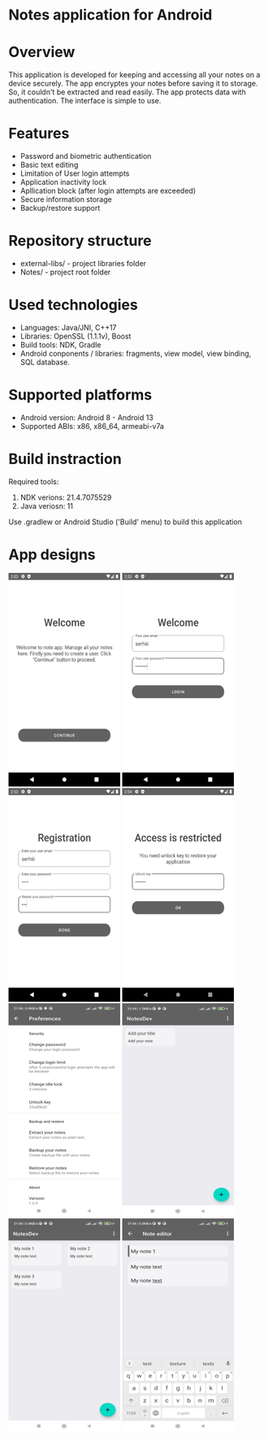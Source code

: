# Notes application for Android

# Overview

This application is developed for keeping and accessing all your notes on a device securely. 
The app encryptes your notes before saving it to storage. So, it couldn't be extracted and read easily. The app protects data with authentication. 
The interface is simple to use.

# Features

- Password and biometric authentication
- Basic text editing
- Limitation of User login attempts
- Application inactivity lock
- Apllication block (after login attempts are exceeded)
- Secure information storage
- Backup/restore support

# Repository structure

- external-libs/ - project libraries folder
- Notes/ - project root folder

# Used technologies

- Languages: Java/JNI, C++17
- Libraries: OpenSSL (1.1.1v), Boost
- Build tools: NDK, Gradle
- Android conponents / libraries: fragments, view model, view binding, SQL database.

# Supported platforms

- Android version: Android 8 - Android 13
- Supported ABIs: x86, x86_64, armeabi-v7a

# Build instraction

Required tools:

1) NDK verions: 21.4.7075529
2) Java veriosn: 11

Use .gradlew or Android Studio ('Build' menu) to build this application

# App designs

<img src="images/Screenshot_1.jpg" height="420" width="220"> <img src="images/Screenshot_2.jpg" height="420" width="220">
<img src="images/Screenshot_7.jpg" height="420" width="220"> <img src="images/Screenshot_4.jpg" height="420" width="220"> 
<img src="images/Screenshot_5.jpg" height="420" width="220"> <img src="images/Screenshot_6.jpg" height="420" width="220">
<img src="images/Screenshot_3.jpg" height="420" width="220"> <img src="images/Screenshot_8.jpg" height="420" width="220">
